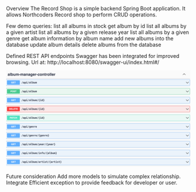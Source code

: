 Overview
The Record Shop is a simple backend Spring Boot application. 
It allows Northcoders Record shop to perform CRUD operations.

Few demo queries:
    list all albums in stock
    get album by id
    list all albums by a given artist
    list all albums by a given release year
    list all albums by a given genre
    get album information by album name
    add new albums into the database
    update album details
    delete albums from the database


Defined REST API endpoints
Swagger has been integrated for improved browsing. 
Url at: http://localhost:8080/swagger-ui/index.html#/


![img.png](img.png)

Future consideration
    Add more models to simulate complex relationship.
    Integrate Efficient exception to provide feedback for developer or user.
